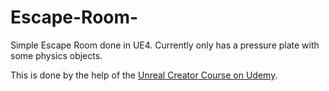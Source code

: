 # Escape-Room-
Simple Escape Room done in UE4. Currently only has a pressure plate with some physics objects.

This is done by the help of the [Unreal Creator Course on Udemy](https://www.udemy.com/unrealcourse/learn/v4/overview). 
